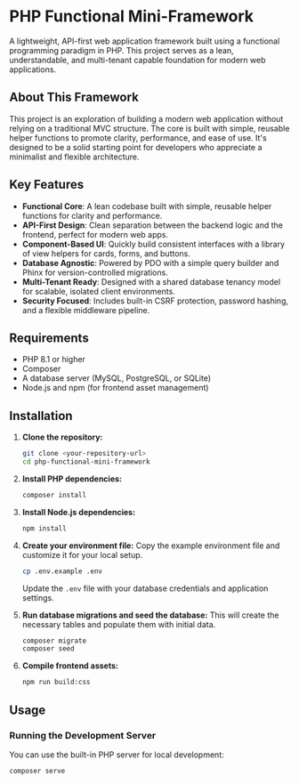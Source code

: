 # PHP Functional Mini-Framework

A lightweight, API-first web application framework built using a functional programming paradigm in PHP. This project serves as a lean, understandable, and multi-tenant capable foundation for modern web applications.

## About This Framework

This project is an exploration of building a modern web application without relying on a traditional MVC structure. The core is built with simple, reusable helper functions to promote clarity, performance, and ease of use. It's designed to be a solid starting point for developers who appreciate a minimalist and flexible architecture.

## Key Features

- **Functional Core**: A lean codebase built with simple, reusable helper functions for clarity and performance.
- **API-First Design**: Clean separation between the backend logic and the frontend, perfect for modern web apps.
- **Component-Based UI**: Quickly build consistent interfaces with a library of view helpers for cards, forms, and buttons.
- **Database Agnostic**: Powered by PDO with a simple query builder and Phinx for version-controlled migrations.
- **Multi-Tenant Ready**: Designed with a shared database tenancy model for scalable, isolated client environments.
- **Security Focused**: Includes built-in CSRF protection, password hashing, and a flexible middleware pipeline.

## Requirements

- PHP 8.1 or higher
- Composer
- A database server (MySQL, PostgreSQL, or SQLite)
- Node.js and npm (for frontend asset management)

## Installation

1.  **Clone the repository:**

    ```bash
    git clone <your-repository-url>
    cd php-functional-mini-framework
    ```

2.  **Install PHP dependencies:**

    ```bash
    composer install
    ```

3.  **Install Node.js dependencies:**

    ```bash
    npm install
    ```

4.  **Create your environment file:**
    Copy the example environment file and customize it for your local setup.

    ```bash
    cp .env.example .env
    ```

    Update the `.env` file with your database credentials and application settings.

5.  **Run database migrations and seed the database:**
    This will create the necessary tables and populate them with initial data.

    ```bash
    composer migrate
    composer seed
    ```

6.  **Compile frontend assets:**
    ```bash
    npm run build:css
    ```

## Usage

### Running the Development Server

You can use the built-in PHP server for local development:

```bash
composer serve
```
